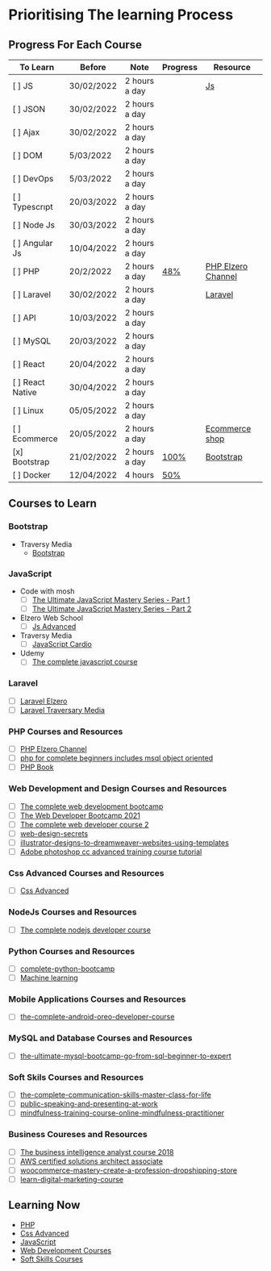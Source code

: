 # Prioritising The learning Process

## Progress For Each Course

To Learn            | Before        | Note          | Progress                              | Resource
--------------------|---------------|---------------|---------------------------------------|-----------------------
 [ ] JS             | 30/02/2022    | 2 hours a day |                                       | [Js](#JavaScript)
 [ ] JSON           | 30/02/2022    | 2 hours a day |                                       |
 [ ] Ajax           | 30/02/2022    | 2 hours a day |                                       |
 [ ] DOM            | 5/03/2022     | 2 hours a day |                                       |
 [ ] DevOps         | 5/03/2022     | 2 hours a day |                                       |
 [ ] Typescrıpt     | 20/03/2022    | 2 hours a day |                                       |
 [ ] Node Js        | 30/03/2022    | 2 hours a day |                                       |
 [ ] Angular Js     | 10/04/2022    | 2 hours a day |                                       |
 [ ] PHP            | 20/2/2022     | 2 hours a day | [48%](https://progress-bar.dev/48)    | [PHP Elzero Channel](https://www.youtube.com/playlist?list=PLDoPjvoNmBAzH72MTPuAAaYfReraNlQgM)
 [ ] Laravel        | 30/02/2022    | 2 hours a day |                                       | [Laravel](#laravel)
 [ ] API            | 10/03/2022    | 2 hours a day |                                       |
 [ ] MySQL          | 20/03/2022    | 2 hours a day |                                       |
 [ ] React          | 20/04/2022    | 2 hours a day |                                       |
 [ ] React Native   | 30/04/2022    | 2 hours a day |                                       |
 [ ] Linux          | 05/05/2022    | 2 hours a day |                                       |
 [ ] Ecommerce      | 20/05/2022    | 2 hours a day |                                       | [Ecommerce shop](https://www.youtube.com/playlist?list=PLDoPjvoNmBAxdiBh6J62wOzEnvC4CNuFU)
 [x] Bootstrap      | 21/02/2022    | 2 hours a day | [100%](https://progress-bar.dev/100)  | [Bootstrap](#Bootstrap)
 [ ] Docker         | 12/04/2022    | 4 hours       | [50%](https://progress-bar.dev/50)    |

## Courses to Learn

### Bootstrap

- Traversy Media
  - [Bootstrap](https://www.youtube.com/watch?v=-qfEOE4vtxE&list=PL9iafC9CtZ4KTDSW6RK4K3ELkBUvurOEo&index=12&t=2s)
  
### JavaScript

- Code with mosh
  - [ ] [The Ultimate JavaScript Mastery Series - Part 1](https://codewithmosh.com/courses/enrolled/324741)
  - [ ] [The Ultimate JavaScript Mastery Series - Part 2](https://codewithmosh.com/courses/enrolled/310571)
- Elzero Web School
  - [ ] [Js Advanced](https://www.youtube.com/playlist?list=PLDoPjvoNmBAz7_BgzvNcOaE-m_SnE4jiT)
- Traversy Media
  - [ ] [JavaScript Cardio](https://www.youtube.com/watch?v=M2bJBuaOeOQ)
- Udemy
  - [ ] [The complete javascript course](https://www.udemy.com/course/the-complete-javascript-course)

### Laravel

- [ ] [Laravel Elzero](https://www.youtube.com/watch?v=bXjRQM_VK_I&list=PLDoPjvoNmBAy_mAhY0x8cHf8oSGPKsEKP)
- [ ] [Laravel Traversary Media](https://www.youtube.com/watch?v=MFh0Fd7BsjE)

### PHP Courses and Resources

- [ ] [PHP Elzero Channel](https://www.youtube.com/playlist?list=PLDoPjvoNmBAzH72MTPuAAaYfReraNlQgM)
- [ ] [php for complete beginners includes msql object oriented](https://www.udemy.com/course/php-for-complete-beginners-includes-msql-object-oriented)
- [ ] [PHP Book](https://github.com/AsemDevs/success/blob/8ea1f97ba2c822c0a127aacdd3f249ceebdb2d7d/Programming/Programming%20Books/PHPNotesForProfessionals.pdf)

### Web Development and Design Courses and Resources

- [ ] [The complete web development bootcamp](https://www.udemy.com/course/the-complete-web-development-bootcamp)
- [ ] [The Web Developer Bootcamp 2021](https://www.udemy.com/course/the-web-developer-bootcamp)
- [ ] [The complete web developer course 2](https://www.udemy.com/course/the-complete-web-developer-course-2)
- [ ] [web-design-secrets](https://www.udemy.com/course/web-design-secrets)
- [ ] [illustrator-designs-to-dreamweaver-websites-using-templates](https://www.udemy.com/course/illustrator-designs-to-dreamweaver-websites-using-templates)
- [ ] [Adobe photoshop cc advanced training course tutorial](https://www.udemy.com/course/adobe-photoshop-cc-advanced-training-course-tutorial)

### Css Advanced Courses and Resources

- [ ] [Css Advanced](https://www.udemy.com/course/advanced-css-and-sass)

### NodeJs Courses and Resources

- [ ] [The complete nodejs developer course](https://www.udemy.com/course/the-complete-nodejs-developer-course-2)

### Python Courses and Resources

- [ ] [complete-python-bootcamp](https://www.udemy.com/course/complete-python-bootcamp)
- [ ] [Machine learning](https://www.udemy.com/course/machinelearning)

### Mobile Applications Courses and Resources

- [ ] [the-complete-android-oreo-developer-course](https://www.udemy.com/course/the-complete-android-oreo-developer-course)

### MySQL and Database Courses and Resources

- [ ] [the-ultimate-mysql-bootcamp-go-from-sql-beginner-to-expert](https://www.udemy.com/course/the-ultimate-mysql-bootcamp-go-from-sql-beginner-to-expert)

### Soft Skils Courses and Resources

- [ ] [the-complete-communication-skills-master-class-for-life](https://www.udemy.com/course/the-complete-communication-skills-master-class-for-life)
- [ ] [public-speaking-and-presenting-at-work](https://www.udemy.com/course/public-speaking-and-presenting-at-work)
- [ ] [mindfulness-training-course-online-mindfulness-practitioner](https://www.udemy.com/course/mindfulness-training-course-online-mindfulness-practitioner)

### Business Coureses and Resources

- [ ] [The business intelligence analyst course 2018](https://www.udemy.com/course/the-business-intelligence-analyst-course-2018)
- [ ] [AWS certified solutions architect associate](https://www.udemy.com/course/aws-certified-solutions-architect-associate)
- [ ] [woocommerce-mastery-create-a-profession-dropshipping-store](https://www.udemy.com/course/woocommerce-mastery-create-a-profession-dropshipping-store)
- [ ] [learn-digital-marketing-course](https://www.udemy.com/course/learn-digital-marketing-course)

## Learning Now

- [PHP](#PHP-Courses-and-Resources)
- [Css Advanced](#Css-Advanced-Courses-and-Resources)
- [JavaScript](#Javascript-Courses-and-Resources)
- [Web Development Courses](#Web-Development-and-Design-Courses-and-Resources)
- [Soft Skills Courses](#Soft-Skils-Courses-and-Resources)
